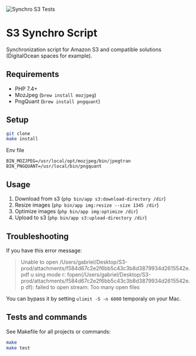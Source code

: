 ![Synchro S3 Tests](https://github.com/web-id-fr/s3-synchro-script/workflows/Synchro%20S3%20Tests/badge.svg?branch=main)

# S3 Synchro Script

Synchronization script for Amazon S3 and compatible solutions (DigitalOcean spaces for example).

## Requirements

* PHP 7.4+
* MozJpeg (`brew install mozjpeg`)
* PngQuant (`brew install pngquant`)

## Setup

```bash
git clone
make install
```

Env file 
```dotenv
BIN_MOZJPEG=/usr/local/opt/mozjpeg/bin/jpegtran
BIN_PNGQUANT=/usr/local/bin/pngquant
```

## Usage

1. Download from s3 (`php bin/app s3:download-directory /dir`)
1. Resize images (`php bin/app img:resize --size 1345 /dir`)
1. Optimize images (`php bin/app img:optimize /dir`)
1. Upload to s3 (`php bin/app s3:upload-directory /dir`)

## Troubleshooting

If you have this error message:

> Unable to open /Users/gabriel/Desktop/S3-prod/attachments/f584d67c2e2f6bb5c43c3b8d3879934d2615542e.pdf u
> sing mode r: fopen(/Users/gabriel/Desktop/S3-prod/attachments/f584d67c2e2f6bb5c43c3b8d3879934d2615542e.p
> df): failed to open stream: Too many open files

You can bypass it by setting `ulimit -S -n 6000` temporaly on your Mac.

## Tests and commands

See Makefile for all projects or commands:

```bash
make
make test
```
